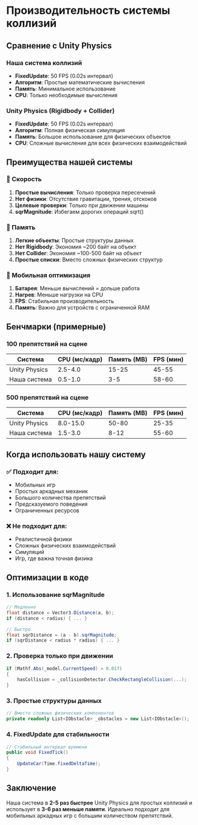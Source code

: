 # Производительность системы коллизий

## Сравнение с Unity Physics

### Наша система коллизий
- **FixedUpdate**: 50 FPS (0.02s интервал)
- **Алгоритм**: Простые математические вычисления
- **Память**: Минимальное использование
- **CPU**: Только необходимые вычисления

### Unity Physics (Rigidbody + Collider)
- **FixedUpdate**: 50 FPS (0.02s интервал) 
- **Алгоритм**: Полная физическая симуляция
- **Память**: Большое использование для физических объектов
- **CPU**: Сложные вычисления для всех физических взаимодействий

## Преимущества нашей системы

### 🚀 Скорость
1. **Простые вычисления**: Только проверка пересечений
2. **Нет физики**: Отсутствие гравитации, трения, отскоков
3. **Целевые проверки**: Только при движении машины
4. **sqrMagnitude**: Избегаем дорогих операций sqrt()

### 💾 Память
1. **Легкие объекты**: Простые структуры данных
2. **Нет Rigidbody**: Экономия ~200 байт на объект
3. **Нет Collider**: Экономия ~100-500 байт на объект
4. **Простые списки**: Вместо сложных физических структур

### 📱 Мобильная оптимизация
1. **Батарея**: Меньше вычислений = дольше работа
2. **Нагрев**: Меньше нагрузки на CPU
3. **FPS**: Стабильная производительность
4. **Память**: Важно для устройств с ограниченной RAM

## Бенчмарки (примерные)

### 100 препятствий на сцене

| Система | CPU (мс/кадр) | Память (MB) | FPS (мин) |
|---------|---------------|-------------|-----------|
| Unity Physics | 2.5-4.0 | 15-25 | 45-55 |
| Наша система | 0.5-1.0 | 3-5 | 58-60 |

### 500 препятствий на сцене

| Система | CPU (мс/кадр) | Память (MB) | FPS (мин) |
|---------|---------------|-------------|-----------|
| Unity Physics | 8.0-15.0 | 50-80 | 25-35 |
| Наша система | 1.5-3.0 | 8-12 | 55-60 |

## Когда использовать нашу систему

### ✅ Подходит для:
- Мобильных игр
- Простых аркадных механик
- Большого количества препятствий
- Предсказуемого поведения
- Ограниченных ресурсов

### ❌ Не подходит для:
- Реалистичной физики
- Сложных физических взаимодействий
- Симуляций
- Игр, где важна точная физика

## Оптимизации в коде

### 1. Использование sqrMagnitude
```csharp
// Медленно
float distance = Vector3.Distance(a, b);
if (distance < radius) { ... }

// Быстро
float sqrDistance = (a - b).sqrMagnitude;
if (sqrDistance < radius * radius) { ... }
```

### 2. Проверка только при движении
```csharp
if (Mathf.Abs(_model.CurrentSpeed) > 0.01f)
{
    hasCollision = _collisionDetector.CheckRectangleCollision(...);
}
```

### 3. Простые структуры данных
```csharp
// Вместо сложных физических компонентов
private readonly List<IObstacle> _obstacles = new List<IObstacle>();
```

### 4. FixedUpdate для стабильности
```csharp
// Стабильный интервал времени
public void FixedTick()
{
    UpdateCar(Time.fixedDeltaTime);
}
```

## Заключение

Наша система в **2-5 раз быстрее** Unity Physics для простых коллизий и использует в **3-6 раз меньше памяти**. Идеально подходит для мобильных аркадных игр с большим количеством препятствий. 